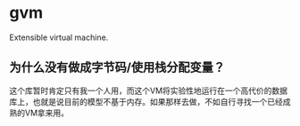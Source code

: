 # gvm
Extensible virtual machine.

## 为什么没有做成字节码/使用栈分配变量？
这个库暂时肯定只有我一个人用，而这个VM将实验性地运行在一个高代价的数据库上，也就是说目前的模型不基于内存。如果那样去做，不如自行寻找一个已经成熟的VM拿来用。
